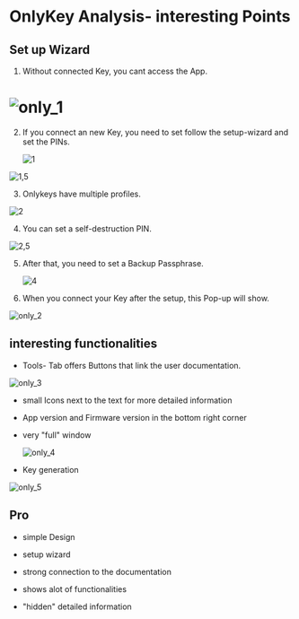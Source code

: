

# OnlyKey Analysis- interesting Points

## Set up Wizard

1. Without connected Key, you cant access the App.

# ![only_1](https://github.com/Niklas-Nitrokey/Nitrokey-GUI/tree/main/similar_software_analysis/img/only_1.png?raw=true)

2. If you connect an new Key, you need to set follow the setup-wizard and set the PINs.

   ![1](/home/niklas/git/Nitrokey-GUI/similar_software_analysis/img/1.PNG)

![1,5](/home/niklas/git/Nitrokey-GUI/similar_software_analysis/img/1,5.PNG)

3. Onlykeys have multiple profiles.

![2](/home/niklas/git/Nitrokey-GUI/similar_software_analysis/img/2.PNG)

4. You can set a self-destruction PIN.

![2,5](/home/niklas/git/Nitrokey-GUI/similar_software_analysis/img/3.PNG)

5. After that, you need to set a Backup Passphrase.

   ![4](/home/niklas/git/Nitrokey-GUI/similar_software_analysis/img/4.PNG)

6. When you connect your Key after the setup, this Pop-up will show.

![only_2](/home/niklas/git/Nitrokey-GUI/similar_software_analysis/img/only_2.png)

## interesting functionalities

- Tools- Tab offers Buttons that link the user documentation. 

![only_3](/home/niklas/git/Nitrokey-GUI/similar_software_analysis/img/only_3.png)

- small Icons next to the text for more detailed information

- App version and Firmware version in the bottom right corner

- very "full" window

  ![only_4](/home/niklas/git/Nitrokey-GUI/similar_software_analysis/img/only_4.png)



- Key generation

![only_5](/home/niklas/git/Nitrokey-GUI/similar_software_analysis/img/only_5.png)

## Pro

- simple Design

- setup wizard
- strong connection to the documentation
- shows alot of functionalities
- "hidden" detailed information
